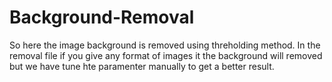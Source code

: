 # Background-Removal
So here the image background is removed using threholding method. In the removal file if you give any format of images it the background will removed but we have tune hte paramenter manually to get a better result.
